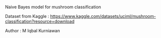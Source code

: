 Naive Bayes model for mushroom classification

Dataset from Kaggle : https://www.kaggle.com/datasets/uciml/mushroom-classification?resource=download

Author : M Iqbal Kurniawan
